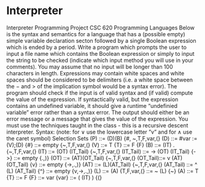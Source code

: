 # Interpreter
Interpreter Programming Project
CSC 620 Programming Languages
Below is the syntax and semantics for a language that has a (possible empty) simple variable declaration secton followed by a single Boolean expression which is ended by a period. Write a program which prompts the user to input a file name which contains the Boolean expression or simply to input the string to be checked (indicate which input method you will use in your comments). You may assume that no input will be longer than 100 characters in length. Expressions may contain white spaces and white spaces should be considered to be delimiters (i.e. a white space between the − and > of the implication symbol would be a syntax error). The program should check if the input is of valid syntax and (if valid) compute the value of the expression. If syntactically valid, but the expression contains an undefined variable, it should give a runtime “undefinied variable” error rather than a syntax error. The output should either be an error message or a message that gives the value of the expression. You must use the techniques taught in the class - this is a recursive descent interpreter. Syntax: (note: for ∨ use the lowercase letter ”v” and for ∧ use the caret symbol)
                                          Selection Sets
(P) ::= (D)(B)                            {#, ~,T,F,var,(}
(D) ::= #var :=(V);(D)                        {#}
    ::= empty                              {~,T,F,var,(}
(V) ::= T                                      {T}
    ::= F                                      {F}
(B) ::= (IT) .                            {~,T,F,var,(}
(IT) ::= (OT) (IT_Tail)                   {~,T,F,var,(}
(IT_Tail) ::= -> (OT) (IT_Tail)               {->}
          ::= empty                          {.,)}
(OT) ::= (AT)(OT_Tail)                    {~,T,F,var,(}
(OT_Tail)::= v (AT) (OT_Tail)                  {v}
         ::= empty                          {->,.,)}
(AT) ::= (L)(AT_Tail)                      {~,T,F,var,(}
(AT_Tail) ::= ^ (L) (AT_Tail)                  {^}
          ::= empty                         {v,->,.,)}
(L) ::= (A)                                {T,F,var,(}
    ::= ~ (L)                                  {~}
(A) ::= T                                      {T}
    ::= F                                      {F}
    ::= var                                   {var}
    ::= ( (IT) )                               {(}

